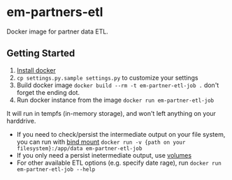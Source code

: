 # em-partners-etl
Docker image for partner data ETL.

## Getting Started
1. [Install docker](https://docs.docker.com/install/)
2. `cp settings.py.sample settings.py` to customize your settings
3. Build docker image `docker build --rm -t em-partner-etl-job .` don't forget the ending dot.
4. Run docker instance from the image `docker run em-partner-etl-job`

It will run in tempfs (in-memory storage), and won't left anything on your harddrive.

* If you need to check/persist the intermediate output on your file system, 
<br>you can run with [bind mount](https://docs.docker.com/storage/bind-mounts/) `docker run -v {path on your filesystem}:/app/data em-partner-etl-job`
* If you only need a persist inetermediate output, use [volumes](https://docs.docker.com/storage/volumes/)
* For other available ETL options (e.g. specify date rage), run `docker run em-partner-etl-job --help`
